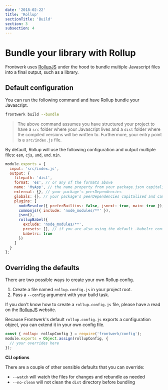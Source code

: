 ```yaml
---
date: '2018-02-22'
title: 'Rollup'
sectionTitle: 'Build'
section: 3
subsection: 4
---
```


# Bundle your library with Rollup

Frontwerk uses [RollupJS][rollup] under the hood to bundle multiple Javascript files into a final output, such as a library.

## Default configuration

You can run the following command and have Rollup bundle your Javascript.

```bash
frontwerk build --bundle
```

> The above command assumes you have structured your project to have a `src` folder where your Javascript lives and a `dist` folder where the compiled versions will be written to. Furthermore, your entry point is a `src/index.js` file.

By default, Rollup will use the following configuration and output multiple files: `esm`, `cjs`, `umd`, `umd.min`.

```javascript
module.exports = {
  input: 'src/index.js',
  output: {
    filepath: 'dist',
    format: 'es', // or any of the formats above
    name: 'MyApp', // the name property from your package.json capitalised and camelcased
    external: {}, // your package's peerDependencies
    globals: {}, // your package's peerDependencies capitalised and camelcased
    plugins: [
      nodeResolve({ preferBuiltins: false, jsnext: true, main: true }),
      commonjs({ include: 'node_modules/**' }),
      json(),
      rollupBabel({
        exclude: 'node_modules/**',
        presets: [], // if you are also using the default .babelrc config
        babelrc: true
      })
    ]
  }
};
```

## Overriding the defaults

There are two possible ways to create your own Rollup config.

1. Create a file named `rollup.config.js` in your project root.
2. Pass a `--config` argument with your build task.

If you don't know how to create a `rollup.config.js` file, please have a read on the [RollupJS][rollup-config] website.

Because Frontwerk's default `rollup.config.js` exports a configuration object, you can extend it in your own config file.

```javascript
const { rollup: rollupConfig } = require('frontwerk/config');
module.exports = Object.assign(rollupConfig, {
  // your overrides here
});
```

**CLI options**

There are a couple of other sensible defaults that you can override:

* `--watch` will watch the files for changes and rebundle as needed
* `--no-clean` will not clean the `dist` directory before bundling

[rollup]: https://rollupjs.org
[rollup-config]: https://rollupjs.org/guide/en#using-config-files
